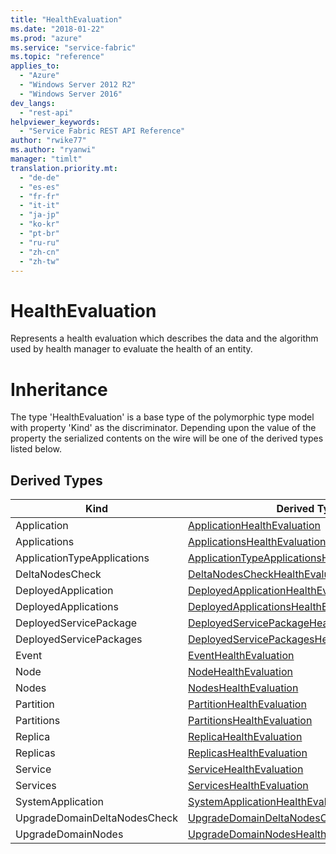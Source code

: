 ```yaml
---
title: "HealthEvaluation"
ms.date: "2018-01-22"
ms.prod: "azure"
ms.service: "service-fabric"
ms.topic: "reference"
applies_to: 
  - "Azure"
  - "Windows Server 2012 R2"
  - "Windows Server 2016"
dev_langs: 
  - "rest-api"
helpviewer_keywords: 
  - "Service Fabric REST API Reference"
author: "rwike77"
ms.author: "ryanwi"
manager: "timlt"
translation.priority.mt: 
  - "de-de"
  - "es-es"
  - "fr-fr"
  - "it-it"
  - "ja-jp"
  - "ko-kr"
  - "pt-br"
  - "ru-ru"
  - "zh-cn"
  - "zh-tw"
---
```

# HealthEvaluation

Represents a health evaluation which describes the data and the algorithm used by health manager to evaluate the health of an entity.
# Inheritance

The type 'HealthEvaluation' is a base type of the polymorphic type model with property 'Kind' as the discriminator.
Depending upon the value of the property the serialized contents on the wire will be one of the derived types listed below.
## Derived Types

| Kind | Derived Type |
| --- | --- | 
| Application | [ApplicationHealthEvaluation](sfclient-v61-model-applicationhealthevaluation.md) |
| Applications | [ApplicationsHealthEvaluation](sfclient-v61-model-applicationshealthevaluation.md) |
| ApplicationTypeApplications | [ApplicationTypeApplicationsHealthEvaluation](sfclient-v61-model-applicationtypeapplicationshealthevaluation.md) |
| DeltaNodesCheck | [DeltaNodesCheckHealthEvaluation](sfclient-v61-model-deltanodescheckhealthevaluation.md) |
| DeployedApplication | [DeployedApplicationHealthEvaluation](sfclient-v61-model-deployedapplicationhealthevaluation.md) |
| DeployedApplications | [DeployedApplicationsHealthEvaluation](sfclient-v61-model-deployedapplicationshealthevaluation.md) |
| DeployedServicePackage | [DeployedServicePackageHealthEvaluation](sfclient-v61-model-deployedservicepackagehealthevaluation.md) |
| DeployedServicePackages | [DeployedServicePackagesHealthEvaluation](sfclient-v61-model-deployedservicepackageshealthevaluation.md) |
| Event | [EventHealthEvaluation](sfclient-v61-model-eventhealthevaluation.md) |
| Node | [NodeHealthEvaluation](sfclient-v61-model-nodehealthevaluation.md) |
| Nodes | [NodesHealthEvaluation](sfclient-v61-model-nodeshealthevaluation.md) |
| Partition | [PartitionHealthEvaluation](sfclient-v61-model-partitionhealthevaluation.md) |
| Partitions | [PartitionsHealthEvaluation](sfclient-v61-model-partitionshealthevaluation.md) |
| Replica | [ReplicaHealthEvaluation](sfclient-v61-model-replicahealthevaluation.md) |
| Replicas | [ReplicasHealthEvaluation](sfclient-v61-model-replicashealthevaluation.md) |
| Service | [ServiceHealthEvaluation](sfclient-v61-model-servicehealthevaluation.md) |
| Services | [ServicesHealthEvaluation](sfclient-v61-model-serviceshealthevaluation.md) |
| SystemApplication | [SystemApplicationHealthEvaluation](sfclient-v61-model-systemapplicationhealthevaluation.md) |
| UpgradeDomainDeltaNodesCheck | [UpgradeDomainDeltaNodesCheckHealthEvaluation](sfclient-v61-model-upgradedomaindeltanodescheckhealthevaluation.md) |
| UpgradeDomainNodes | [UpgradeDomainNodesHealthEvaluation](sfclient-v61-model-upgradedomainnodeshealthevaluation.md) |

